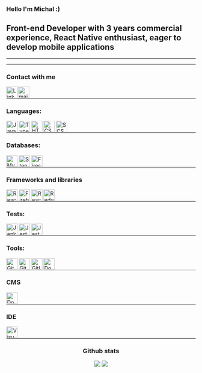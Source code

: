 ### Hello I'm Michal :)

## Front-end Developer with 3 years commercial experience, React Native enthusiast, eager to develop mobile applications

---

---

### Contact with me

[<img align="left" style="margin-right: 0.25%" alt="LinkedIn" width="30px" src="https://cdn-icons-png.flaticon.com/512/174/174857.png" />][linkedin]
[<img align="left" style="margin-right: 0.25%" alt="mail" width="30px" src="https://img.icons8.com/fluency/344/apple-mail.png" />][mail]

<br />

---

### Languages:

<img align="left" alt="JavaScript" width="30px" src="https://cdn.simpleicons.org/javascript" />
<img align="left" alt="TypeScript" width="30px" src="https://cdn.simpleicons.org/typescript" />
<img align="left" alt="HTML5" width="30px" src="https://cdn.simpleicons.org/html5" />
<img align="left" alt="CSS3" width="30px" src="https://cdn.simpleicons.org/css3" />
<img align="left" alt="SCSS" width="30px" src="https://cdn.simpleicons.org/sass" />

<br />

---

### Databases:

<img align="left" alt="MySql" width="30px" src="https://cdn.simpleicons.org/mysql" />
<img align="left" alt="Stepzen" width="30px" src="https://avatars.githubusercontent.com/u/59582882?s=280&v=4" />
<img align="left" alt="Firestore" width="30px" src="https://cdn.simpleicons.org/firebase" />

<br />

---

### Frameworks and libraries

<img align="left" alt="React Native" width="30px" src="https://cdn.worldvectorlogo.com/logos/react-native-1.svg" />
<img align="left" alt="Firebase" width="30px" src="https://cdn.simpleicons.org/firebase" />
<img align="left" alt="React" width="30px" src="https://cdn.simpleicons.org/react" />
<img align="left" alt="Redux" width="30px" src="https://cdn.simpleicons.org/redux" />

<br/>

---

### Tests:

<img align="left" alt="Jenkins" width="30px" src="https://cdn.simpleicons.org/jenkins" />
<img align="left" alt="Jest" width="30px" src="https://cdn.simpleicons.org/jest" />
<img align="left" alt="Jest" width="30px" src="https://cdn.simpleicons.org/testinglibrary" />

<br/>

---

### Tools:

<img align="left" alt="Git" width="30px" src="https://cdn.simpleicons.org/git" />
<img align="left" alt="GitHub" width="30px" src="https://cdn.simpleicons.org/github" />
<img align="left" alt="Gitlab" width="30px" src="https://cdn.simpleicons.org/gitlab" />
<img align="left" alt="Docker" width="30px" src="https://cdn.simpleicons.org/docker" />

<br />

---

### CMS

<img align="left" alt="Docker" width="30px" src="https://cdn.simpleicons.org/wordpress" />

<br />

---

### IDE

<img align="left" alt="Visual Studio Code" width="30px" src="https://cdn.simpleicons.org/visualstudio" />

<br />

---

<h3 align="center">Github stats</h3>

<p align="center">
    <img src="https://github-readme-stats.vercel.app/api/top-langs/?username=michalnatkanski&theme=dark" /> 
  <img src="https://github-readme-stats.vercel.app/api?username=michalnatkanski&theme=dark&show_icons=true" />
</p>
<br />

[linkedin]: https://www.linkedin.com/in/natka%C5%84ski/
[mail]: mailto:m.natkanski0@gmail.com
